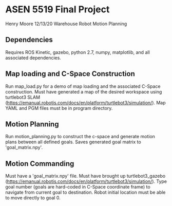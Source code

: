 # ASEN 5519 Final Project

Henry Moore
12/13/20
Warehouse Robot Motion Planning


## Dependencies

Requires ROS Kinetic, gazebo, python 2.7, numpy, matplotlib, and all associated dependencies.

## Map loading and C-Space Construction
Run map_load.py for a demo of map loading and the associated C-Space construction. Must have generated a map of the desired workspace using turtlebot3 SLAM (https://emanual.robotis.com/docs/en/platform/turtlebot3/simulation/). Map YAML and PGM files must be in program directory.

## Motion Planning
Run motion_planning.py to construct the c-space and generate motion plans between all defined goals. Saves generated goal matrix to 'goal_matrix.npy'.

## Motion Commanding

Must have a 'goal_matrix.npy' file. Must have brought up turtlebot3_gazebo (https://emanual.robotis.com/docs/en/platform/turtlebot3/simulation/). Type goal number (goals are hard-coded in C-Space coordinate frame) to navigate from current goal to destination. Robot initial location must be able to move directly to goal 0.

